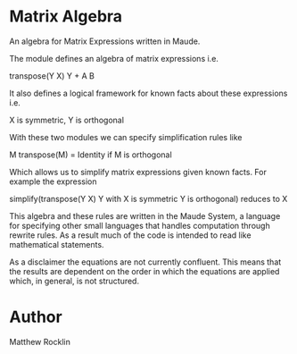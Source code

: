 Matrix Algebra
==============

An algebra for Matrix Expressions written in Maude. 

The module defines an algebra of matrix expressions i.e.

transpose(Y X) Y + A B

It also defines a logical framework for known facts about these expressions i.e.

X is symmetric, Y is orthogonal

With these two modules we can specify simplification rules like

M transpose(M) = Identity if M is orthogonal

Which allows us to simplify matrix expressions given known facts. For example
the expression

simplify(transpose(Y X) Y with X is symmetric Y is orthogonal)
reduces to
X

This algebra and these rules are written in the Maude System, a language for 
specifying other small languages that handles computation through rewrite 
rules. As a result much of the code is intended to read like mathematical
statements.

As a disclaimer the equations are not currently confluent. This means that the
results are dependent on the order in which the equations are applied which, in
general, is not structured.

Author
======
Matthew Rocklin
